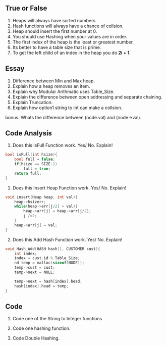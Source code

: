 ## True or False
1. Heaps will always have sorted numbers.
2. Hash functions will always have a chance of collsion.
3. Heap should insert the first number at 0.
4. You should use Hashing when your values are in order.
5. The first index of the heap is the least or greatest number.
6. Its better to have a table size that is prime.
7. To get the left child of an index in the heap you do **2i + 1**.


## Essay
1. Difference between Min and Max heap.
2. Explain how a heap removes an item.
3. Explain why Modular Arithmatic uses Table_Size.
4. Explain the difference between open addressing and separate chaining.
5. Explain Truncation.
6. Explain how option1 string to int can make a collsion.

bonus. Whats the difference between (node.val) and (node->val).
## Code Analysis

1. Does this  IsFull Function work. Yes/ No. Explain!
```c
bool isFull(int hsize){
    bool full = false;
    if(hsize == SIZE-1)
        full = true;
    return full;
}
```
1. Does this Insert Heap Function work. Yes/ No. Explain!
```c
void insert(Heap heap, int val){
    heap->hsize++;
    while(heap->arr[j/2] > val){
        heap->arr[j] = heap->arr[j/2];
        j /=2;
    }
    heap->arr[j] = val;
}
```

2. Does this Add Hash Function work. Yes/ No. Explain!

```c
void Hash_Add(HASH hash[], CUSTOMER cust){
    int index;
    index = cust.id % Table_Size;
    nd temp = malloc(sizeof(NODE));
    temp->cust = cust;
    temp->next = NULL;

    temp->next = hash[index].head;
    hash[index].head = temp;
}
```

## Code
1. Code one of the String to Integer functions

2. Code one hashing function.

3. Code Double Hashing.
